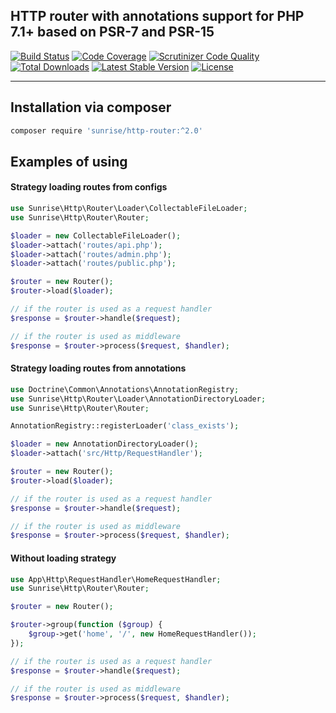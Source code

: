 ## HTTP router with annotations support for PHP 7.1+ based on PSR-7 and PSR-15

[![Build Status](https://scrutinizer-ci.com/g/sunrise-php/http-router/badges/build.png?b=master)](https://scrutinizer-ci.com/g/sunrise-php/http-router/build-status/master)
[![Code Coverage](https://scrutinizer-ci.com/g/sunrise-php/http-router/badges/coverage.png?b=master)](https://scrutinizer-ci.com/g/sunrise-php/http-router/?branch=master)
[![Scrutinizer Code Quality](https://scrutinizer-ci.com/g/sunrise-php/http-router/badges/quality-score.png?b=master)](https://scrutinizer-ci.com/g/sunrise-php/http-router/?branch=master)
[![Total Downloads](https://poser.pugx.org/sunrise/http-router/downloads?format=flat)](https://packagist.org/packages/sunrise/http-router)
[![Latest Stable Version](https://poser.pugx.org/sunrise/http-router/v/stable?format=flat)](https://packagist.org/packages/sunrise/http-router)
[![License](https://poser.pugx.org/sunrise/http-router/license?format=flat)](https://packagist.org/packages/sunrise/http-router)

---

## Installation via composer

```bash
composer require 'sunrise/http-router:^2.0'
```

## Examples of using

#### Strategy loading routes from configs

```php
use Sunrise\Http\Router\Loader\CollectableFileLoader;
use Sunrise\Http\Router\Router;

$loader = new CollectableFileLoader();
$loader->attach('routes/api.php');
$loader->attach('routes/admin.php');
$loader->attach('routes/public.php');

$router = new Router();
$router->load($loader);

// if the router is used as a request handler
$response = $router->handle($request);

// if the router is used as middleware
$response = $router->process($request, $handler);
```

#### Strategy loading routes from annotations

```php
use Doctrine\Common\Annotations\AnnotationRegistry;
use Sunrise\Http\Router\Loader\AnnotationDirectoryLoader;
use Sunrise\Http\Router\Router;

AnnotationRegistry::registerLoader('class_exists');

$loader = new AnnotationDirectoryLoader();
$loader->attach('src/Http/RequestHandler');

$router = new Router();
$router->load($loader);

// if the router is used as a request handler
$response = $router->handle($request);

// if the router is used as middleware
$response = $router->process($request, $handler);
```

#### Without loading strategy

```php
use App\Http\RequestHandler\HomeRequestHandler;
use Sunrise\Http\Router\Router;

$router = new Router();

$router->group(function ($group) {
    $group->get('home', '/', new HomeRequestHandler());
});

// if the router is used as a request handler
$response = $router->handle($request);

// if the router is used as middleware
$response = $router->process($request, $handler);
```
